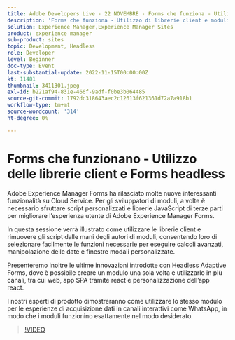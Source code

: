```yaml
---
title: Adobe Developers Live - 22 NOVEMBRE - Forms che funziona - Utilizzo delle librerie client e dei Forms headless
description: 'Forms che funziona - Utilizzo di librerie client e moduli headlessAdobe Experience Manager Forms ha rilasciato in Cloud Service molte nuove funzioni interessanti. Per gli sviluppatori di moduli, a volte è necessario sfruttare script personalizzati e librerie JavaScript di terze parti per migliorare l’esperienza utente di Adobe Experience Manager Forms.In questa sessione verrà illustrato come utilizzare le librerie client e rimuovere gli script dalle mani degli autori di moduli, consentendo loro di selezionare facilmente le funzioni necessarie per eseguire calcoli avanzati, manipolazione delle date e finestre modali personalizzate.Verranno inoltre presentate le ultime innovazioni di Headless Adaptive Forms, dove è possibile creare un modulo una volta e utilizzarlo in più canali, tra cui web, app SPA tramite react e personalizzazione dell’app React.Gli esperti del prodotto illustrano come utilizzare lo stesso modulo per esperienze di acquisizione dati in canali interattivi come Whats App: per consentire ai moduli di funzionare nel modo desiderato.'
solution: Experience Manager,Experience Manager Sites
product: experience manager
sub-product: sites
topic: Development, Headless
role: Developer
level: Beginner
doc-type: Event
last-substantial-update: 2022-11-15T00:00:00Z
kt: 11481
thumbnail: 3411301.jpeg
exl-id: b221af94-831e-466f-9adf-f0be3b064485
source-git-commit: 1792dc318643aec2c12613f621361d72a7a918b1
workflow-type: tm+mt
source-wordcount: '314'
ht-degree: 0%

---
```


# Forms che funzionano - Utilizzo delle librerie client e Forms headless

Adobe Experience Manager Forms ha rilasciato molte nuove interessanti funzionalità su Cloud Service. Per gli sviluppatori di moduli, a volte è necessario sfruttare script personalizzati e librerie JavaScript di terze parti per migliorare l’esperienza utente di Adobe Experience Manager Forms.

In questa sessione verrà illustrato come utilizzare le librerie client e rimuovere gli script dalle mani degli autori di moduli, consentendo loro di selezionare facilmente le funzioni necessarie per eseguire calcoli avanzati, manipolazione delle date e finestre modali personalizzate.

Presenteremo inoltre le ultime innovazioni introdotte con Headless Adaptive Forms, dove è possibile creare un modulo una sola volta e utilizzarlo in più canali, tra cui web, app SPA tramite react e personalizzazione dell’app react.

I nostri esperti di prodotto dimostreranno come utilizzare lo stesso modulo per le esperienze di acquisizione dati in canali interattivi come WhatsApp, in modo che i moduli funzionino esattamente nel modo desiderato.

>[!VIDEO](https://video.tv.adobe.com/v/3411301/?quality=12&learn=on)
